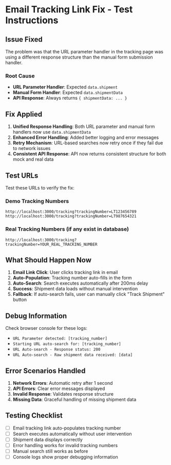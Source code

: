 # Email Tracking Link Fix - Test Instructions

## Issue Fixed
The problem was that the URL parameter handler in the tracking page was using a different response structure than the manual form submission handler.

### Root Cause
- **URL Parameter Handler**: Expected `data.shipment` 
- **Manual Form Handler**: Expected `data.shipmentData`
- **API Response**: Always returns `{ shipmentData: ... }`

## Fix Applied
1. **Unified Response Handling**: Both URL parameter and manual form handlers now use `data.shipmentData`
2. **Enhanced Error Handling**: Added better logging and error messages
3. **Retry Mechanism**: URL-based searches now retry once if they fail due to network issues
4. **Consistent API Response**: API now returns consistent structure for both mock and real data

## Test URLs
Test these URLs to verify the fix:

### Demo Tracking Numbers
```
http://localhost:3000/tracking?trackingNumber=LT123456789
http://localhost:3000/tracking?trackingNumber=LT987654321
```

### Real Tracking Numbers (if any exist in database)
```
http://localhost:3000/tracking?trackingNumber=YOUR_REAL_TRACKING_NUMBER
```

## What Should Happen Now
1. **Email Link Click**: User clicks tracking link in email
2. **Auto-Population**: Tracking number auto-fills in the form
3. **Auto-Search**: Search executes automatically after 200ms delay
4. **Success**: Shipment data loads without manual intervention
5. **Fallback**: If auto-search fails, user can manually click "Track Shipment" button

## Debug Information
Check browser console for these logs:
- `URL Parameter detected: [tracking_number]`
- `Starting URL auto-search for: [tracking_number]`
- `URL Auto-search - Response status: 200`
- `URL Auto-search - Raw shipment data received: [data]`

## Error Scenarios Handled
1. **Network Errors**: Automatic retry after 1 second
2. **API Errors**: Clear error messages displayed
3. **Invalid Response**: Validates response structure
4. **Missing Data**: Graceful handling of missing shipment data

## Testing Checklist
- [ ] Email tracking link auto-populates tracking number
- [ ] Search executes automatically without user intervention
- [ ] Shipment data displays correctly
- [ ] Error handling works for invalid tracking numbers
- [ ] Manual search still works as before
- [ ] Console logs show proper debugging information
